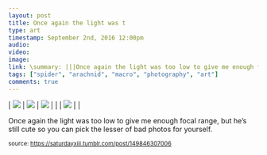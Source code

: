 ```yaml
---
layout: post
title: Once again the light was t
type: art
timestamp: September 2nd, 2016 12:00pm
audio: 
video: 
image: 
link: \summary: |||Once again the light was too low to give me enough focal range, but he’s still cute so you can pick the lesser of bad photos for yours...
tags: ["spider", "arachnid", "macro", "photography", "art"]
comments: true
---
```


| <img src="https://saturdayxiii.github.io/media/149846307006_0.jpg"/> | <img src="https://saturdayxiii.github.io/media/149846307006_1.jpg"/> | <img src="https://saturdayxiii.github.io/media/149846307006_2.jpg"/> |
|  | <img src="https://saturdayxiii.github.io/media/149846307006_3.jpg"/> |  |

Once again the light was too low to give me enough focal range, but he’s still cute so you can pick the lesser of bad photos for yourself.
 
  
<small>source: https://saturdayxiii.tumblr.com/post/149846307006</small>